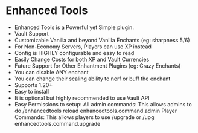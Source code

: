 # Enhanced Tools
- Enhanced Tools is a Powerful yet Simple plugin.
- Vault Support
- Customizable Vanilla and beyond Vanilla Enchants (eg: sharpness 5/6)
- For Non-Economy Servers, Players can use XP instead
- Config is HIGHLY configurable and easy to read
- Easily Change Costs for both XP and Vault Currencies
- Future Support for Other Enhantment Plugins (eg: Crazy Enchants)
- You can disable ANY enchant
- You can change their scaling ability to nerf or buff the enchant
- Supports 1.20+
- Easy to install
- It is optional but highly recommended to use Vault API
- Easy Permissions to setup:
  All admin commands:
  This allows admins to do /enhancedtools reload 
    enhancedtools.command.admin
  Player Commands:
  This allows players to use /upgrade or /upg
    enhancedtools.command.upgrade
